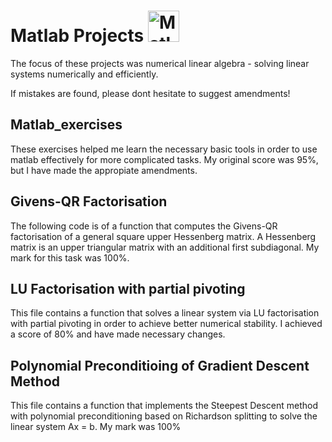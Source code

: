 # Matlab Projects <img src="https://github.com/JDodsworth/Univeristy-Projects/assets/171965237/be1ce429-189a-451b-8c33-efe0c7136df5" alt="Matlab logo" width=50>

The focus of these projects was numerical linear algebra - solving linear systems numerically and efficiently.

If mistakes are found, please dont hesitate to suggest amendments! 

## Matlab_exercises
These exercises helped me learn the necessary basic tools in order to use matlab effectively for more complicated tasks. My original score was 95%, but I have made the appropiate amendments.

## Givens-QR Factorisation
The following code is of a function that computes the Givens-QR factorisation of a general square upper Hessenberg matrix. A Hessenberg matrix is an upper triangular matrix with an additional first subdiagonal. My mark for this task was 100%.

## LU Factorisation with partial pivoting
This file contains a function that solves a linear system via LU factorisation with partial pivoting in order to achieve better numerical stability. I achieved a score of 80% and have made necessary changes.

## Polynomial Preconditioing of Gradient Descent Method
This file contains a function that implements the Steepest Descent method with polynomial preconditioning based on Richardson splitting to solve the linear system Ax = b. My mark was 100%

